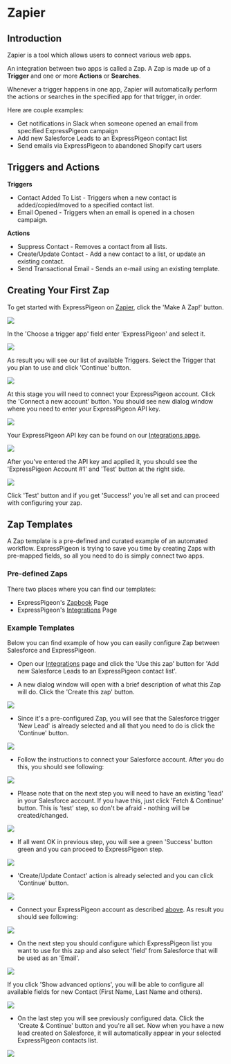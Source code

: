 # Zapier

## Introduction

Zapier is a tool which allows users to connect various web apps.

An integration between two apps is called a Zap. A Zap is made up of a **Trigger** and one or more **Actions** or **Searches**.

Whenever a trigger happens in one app, Zapier will automatically perform the actions or searches in the specified app for that trigger, in order.

Here are couple examples:

* Get notifications in Slack when someone opened an email from specified ExpressPigeon campaign
* Add new Salesforce Leads to an ExpressPigeon contact list
* Send emails via ExpressPigeon to abandoned Shopify cart users

## Triggers and Actions


**Triggers**

* Contact Added To List - Triggers when a new contact is added/copied/moved to a specified contact list.
* Email Opened - Triggers when an email is opened in a chosen campaign.


**Actions**

* Suppress Contact - Removes a contact from all lists.
* Create/Update Contact - Add a new contact to a list, or update an existing contact.
* Send Transactional Email - Sends an e-mail using an existing template.

## Creating Your First Zap

To get started with ExpressPigeon on [Zapier](https://zapier.com), click the 'Make A Zap!' button.

![](images/zapier/zap_1.png)

In the 'Choose a trigger app' field enter 'ExpressPigeon' and select it.

![](images/zapier/zap_2.png)

As result you will see our list of available Triggers. Select the Trigger that you plan to use and click 'Continue' button.

![](images/zapier/zap_3.png)

At this stage you will need to connect your ExpressPigeon account. Click the 'Connect a new account' button. You should see new dialog window where you need to enter your ExpressPigeon API key.

![](images/zapier/zap_4.png)

Your ExpressPigeon API key can be found on our [Integrations apge](https://expresspigeon.com/settings/integrations).

![](images/zapier/zap_5.png)

After you've entered the API key and applied it, you should see the 'ExpressPigeon Account #1' and 'Test' button at the right side.

![](images/zapier/zap_6.png)

Click 'Test' button and if you get 'Success!' you're all set and can proceed with configuring your zap.

## Zap Templates

A Zap template is a pre-defined and curated example of an automated workflow. ExpressPigeon is trying to save you time by creating Zaps with pre-mapped fields, so all you need to do is simply connect two apps. 

### Pre-defined Zaps

There two places where you can find our templates:

* ExpressPigeon's [Zapbook](https://zapier.com/zapbook/expresspigeon/) Page
* ExpressPigeon's [Integrations](https://expresspigeon.com/integrations) Page

### Example Templates

Below you can find example of how you can easily configure Zap between Salesforce and ExpressPigeon.

- Open our [Integrations](https://expresspigeon.com/integrations) page and click the 'Use this zap' button for 'Add new Salesforce Leads to an ExpressPigeon contact list'.

- A new dialog window will open with a brief description of what this Zap will do. Click the 'Create this zap' button.

![](images/zapier/zap_8.png)

- Since it's a pre-configured Zap, you will see that the Salesforce trigger 'New Lead' is already selected and all that you need to do is click the 'Continue' button.

![](images/zapier/zap_9.png)

- Follow the instructions to connect your Salesforce account. After you do this, you should see following:

![](images/zapier/zap_10.png)

- Please note that on the next step you will need to have an existing 'lead' in your Salesforce account. If you have this, just click 'Fetch & Continue' button. This is 'test' step, so don't be afraid - nothing will be created/changed.

![](images/zapier/zap_11.png)

- If all went OK in previous step, you will see a green 'Success' button green and you can proceed to ExpressPigeon step.

![](images/zapier/zap_12.png)

- 'Create/Update Contact' action is already selected and you can click 'Continue' button.

![](images/zapier/zap_13.png)

- Connect your ExpressPigeon account as described [above](#creating-your-first-zap). As result you should see following:

![](images/zapier/zap_14.png)

- On the next step you should configure which ExpressPigeon list you want to use for this zap and also select 'field' from Salesforce that will be used as an 'Email'.

![](images/zapier/zap_15.png)

If you click 'Show advanced options', you will be able to configure all available fields for new Contact (First Name, Last Name and others).

![](images/zapier/zap_16.png)

- On the last step you will see previously configured data. Click the 'Create & Continue' button and you're all set. Now when you have a new lead created on Salesforce, it will automatically appear in your selected ExpressPigeon contacts list. 

![](images/zapier/zap_17.png)


